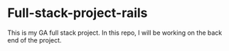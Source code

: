 # Full-stack-project-rails
This is my GA full stack project. In this repo, I will be working on the back end of the project.
